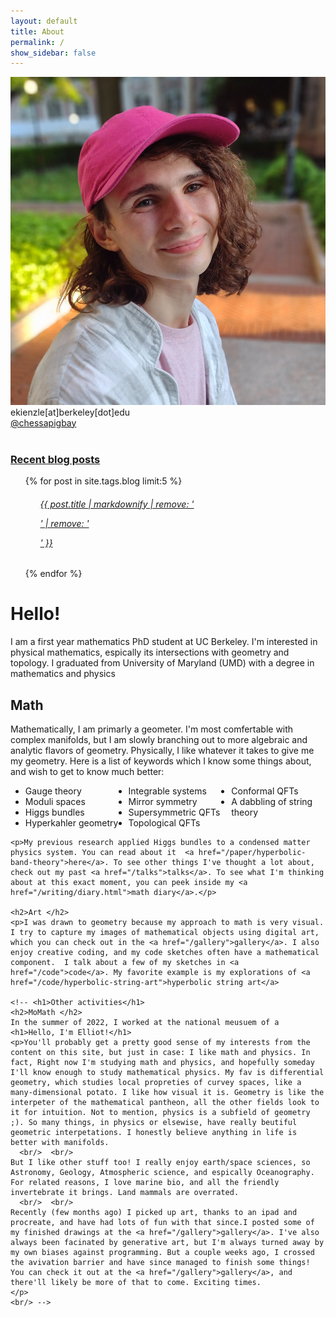 ```yaml
---
layout: default
title: About
permalink: /
show_sidebar: false
---
```



  <style>
    .multicolumn-list {
      column-count: 3; /* Adjust the number of columns as needed */
      column-gap: 1em; /* Adjust the gap between columns as needed */
    }

    .multicolumn-list li:before {
      margin-right: 0.5em; /* Adjust the spacing between the bullet and list item as needed */
    }

  </style>

<div class="row">
  <div class="col-md-4 mb-1">
    <div class="card">
      <img class="card-img-top" src="/static/images/headshot.jpg"/>
      <div class="card-body">
        <div class="card-text">
          <i class="fas fa-user"></i> ekienzle[at]berkeley[dot]edu <br/>
          <i class="fab fa-twitter"></i><a href="https://twitter.com/chessapigbay" target="_blank">@chessapigbay</a> <br/>
        </div>
      </div>
    </div>
    <br/>
    <div class="card">
      <div class="card-header">
        <h3> <a href="/blog" title="Link">Recent blog posts</a></h3>
      </div>
      <ul class="list-group list-group-flush">
        {% for post in site.tags.blog limit:5 %} 
          <ul class="list-group-item ">
            <a class="text-dark" href="{{ post.url }}"><h6>{{ post.title | markdownify | remove: '<p>' | remove: '</p>' }}</h6></a>
          </ul>
        {% endfor %}
      </ul>
    </div>
  </div>

  <div class="col-md-8 mb-4">
    <h1>Hello!</h1>
    <p>  I am a first year mathematics PhD student at UC Berkeley. I'm interested in physical mathematics, espically its intersections with geometry and topology.  I graduated from University of Maryland (UMD) with a degree in mathematics and physics<br/>
	<h2>Math </h2>
	<p>Mathematically, I am primarly a geometer. I'm most comfertable with complex manifolds, but I am slowly branching out to more algebraic and analytic flavors of geometry. Physically, I like whatever it takes to give me my geometry. Here is a list of keywords which I know some things about, and wish to get to know much better:</p>


<ul class="multicolumn-list">
    <li>Gauge theory</li>
    <li>Moduli spaces</li>
    <li>Higgs bundles</li>
    <li>Hyperkahler geometry</li>
    <li>Integrable systems</li>
    <li>Mirror symmetry</li>
    <li>Supersymmetric QFTs</li>
    <li>Topological QFTs</li>
    <li>Conformal QFTs</li>
    <li>A dabbling of string theory</li>
  </ul>

	<p>My previous research applied Higgs bundles to a condensed matter physics system. You can read about it  <a href="/paper/hyperbolic-band-theory">here</a>. To see other things I've thought a lot about, check out my past <a href="/talks">talks</a>. To see what I'm thinking about at this exact moment, you can peek inside my <a href="/writing/diary.html">math diary</a>.</p>
	
    <h2>Art </h2>
    <p>I was drawn to geometry because my approach to math is very visual. I try to capture my images of mathematical objects using digital art, which you can check out in the <a href="/gallery">gallery</a>. I also enjoy creative coding, and my code sketches often have a mathematical component.  I talk about a few of my sketches in <a href="/code">code</a>. My favorite example is my explorations of <a href="/code/hyperbolic-string-art">hyperbolic string art</a>
    
    <!-- <h1>Other activities</h1>
    <h2>MoMath </h2>
    In the summer of 2022, I worked at the national meusuem of a
    <h1>Hello, I'm Elliot!</h1>
    <p>You'll probably get a pretty good sense of my interests from the content on this site, but just in case: I like math and physics. In fact, Right now I'm studying math and physics, and hopefully someday I'll know enough to study mathematical physics. My fav is differential geometry, which studies local propreties of curvey spaces, like a many-dimensional potato. I like how visual it is. Geometry is like the interpeter of the mathematical pantheon, all the other fields look to it for intuition. Not to mention, physics is a subfield of geometry ;). So many things, in physics or elsewise, have really beutiful geometric interpetations. I honestly believe anything in life is better with manifolds.
      <br/>  <br/>
    But I like other stuff too! I really enjoy earth/space sciences, so Astronomy, Geology, Atmospheric science, and espically Oceanography. For related reasons, I love marine bio, and all the friendly invertebrate it brings. Land mammals are overrated.
      <br/>  <br/>
    Recently (few months ago) I picked up art, thanks to an ipad and procreate, and have had lots of fun with that since.I posted some of my finished drawings at the <a href="/gallery">gallery</a>. I've also always been facinated by generative art, but I'm always turned away by my own biases against programming. But a couple weeks ago, I crossed the avivation barrier and have since managed to finish some things! You can check it out at the <a href="/gallery">gallery</a>, and there'll likely be more of that to come. Exciting times.  
    </p>
    <br/> -->
  <!-- </div>
</div> -->
